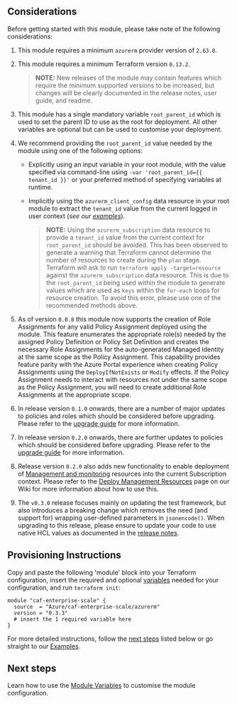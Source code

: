 ## Considerations

Before getting started with this module, please take note of the following considerations:

1. This module requires a minimum `azurerm` provider version of `2.63.0`.

2. This module requires a minimum Terraform version `0.13.2`.

    > **NOTE:** New releases of the module may contain features which require the minimum supported versions to be increased, but changes will be clearly documented in the release notes, user guide, and readme.

3. This module has a single mandatory variable `root_parent_id` which is used to set the parent ID to use as the root for deployment. All other variables are optional but can be used to customise your deployment.

4. We recommend providing the `root_parent_id` value needed by the module using one of the following options:
    - Explicitly using an input variable in your root module, with the value specified via command-line using `-var 'root_parent_id={{ tenant_id }}'` or your preferred method of specifying variables at runtime.
    - Implicitly using the `azurerm_client_config` data resource in your root module to extract the `tenant_id` value from the current logged in user context (_see our [examples](./Examples)_).

      > **NOTE:** Using the `azurerm_subscription` data resource to provide a `tenant_id` value from the current context for `root_parent_id` should be avoided. This has been observed to generate a warning that Terraform cannot determine the number of resources to create during the `plan` stage.
      > Terraform will ask to run `terraform apply -target=resource` against the `azurerm_subscription` data resource. This is due to the `root_parent_id` being used within the module to generate values which are used as `keys` within the `for-each` loops for resource creation. To avoid this error, please use one of the recommended methods above.

5. As of version `0.0.8` this module now supports the creation of Role Assignments for any valid Policy Assignment deployed using the module.
This feature enumerates the appropriate role(s) needed by the assigned Policy Definition or Policy Set Definition and creates the necessary Role Assignments for the auto-generated Managed Identity at the same scope as the Policy Assignment.
This capability provides feature parity with the Azure Portal experience when creating Policy Assignments using the `DeployIfNotExists` or `Modify` effects.
If the Policy Assignment needs to interact with resources not under the same scope as the Policy Assignment, you will need to create additional Role Assignments at the appropriate scope.

6. In release version `0.1.0` onwards, there are a number of major updates to policies and roles which should be considered before upgrading.
Please refer to the [upgrade guide][wiki_upgrade_from_v0_0_8_to_v0_1_0] for more information.

7. In release version `0.2.0` onwards, there are further updates to policies which should be considered before upgrading.
Please refer to the [upgrade guide][wiki_upgrade_from_v0_1_2_to_v0_2_0] for more information.

8. Release version `0.2.0` also adds new functionality to enable deployment of [Management and monitoring][ESLZ-Management] resources into the current Subscription context.
Please refer to the [Deploy Management Resources][wiki_deploy_management_resources] page on our Wiki for more information about how to use this.

9. The `v0.3.0` release focuses mainly on updating the test framework, but also introduces a breaking change which removes the need (and support for) wrapping user-defined parameters in `jsonencode()`. When upgrading to this release, please ensure to update your code to use native HCL values as documented in the [release notes](https://github.com/Azure/terraform-azurerm-caf-enterprise-scale/releases/tag/v0.3.0).

## Provisioning Instructions

Copy and paste the following 'module' block into your Terraform configuration, insert the required and optional [variables](%5BUser-Guide%5D-Module-Variables) needed for your configuration, and run `terraform init`:

```hcl
module "caf-enterprise-scale" {
  source  = "Azure/caf-enterprise-scale/azurerm"
  version = "0.3.3"
  # insert the 1 required variable here
}
```

For more detailed instructions, follow the [next steps](#next-steps) listed below or go straight to our [Examples](./Examples).

## Next steps

Learn how to use the [Module Variables](%5BUser-Guide%5D-Module-Variables) to customise the module configuration.


[wiki_upgrade_from_v0_0_8_to_v0_1_0]: https://github.com/Azure/terraform-azurerm-caf-enterprise-scale/wiki/%5BUser-Guide%5D-Upgrade-from-v0.0.8-to-v0.1.0 "Wiki - Upgrade from v0.0.8 to v0.1.0"
[wiki_upgrade_from_v0_1_2_to_v0_2_0]: https://github.com/Azure/terraform-azurerm-caf-enterprise-scale/wiki/%5BUser-Guide%5D-Upgrade-from-v0.1.2-to-v0.2.0 "Wiki - Upgrade from v0.1.2 to v0.2.0"
[wiki_deploy_management_resources]: https://github.com/Azure/terraform-azurerm-caf-enterprise-scale/wiki/%5BUser-Guide%5D-Deploy-Management-Resources "Wiki - Deploy Management Resources"

[ESLZ-Management]: https://docs.microsoft.com/en-us/azure/cloud-adoption-framework/ready/enterprise-scale/management-and-monitoring
